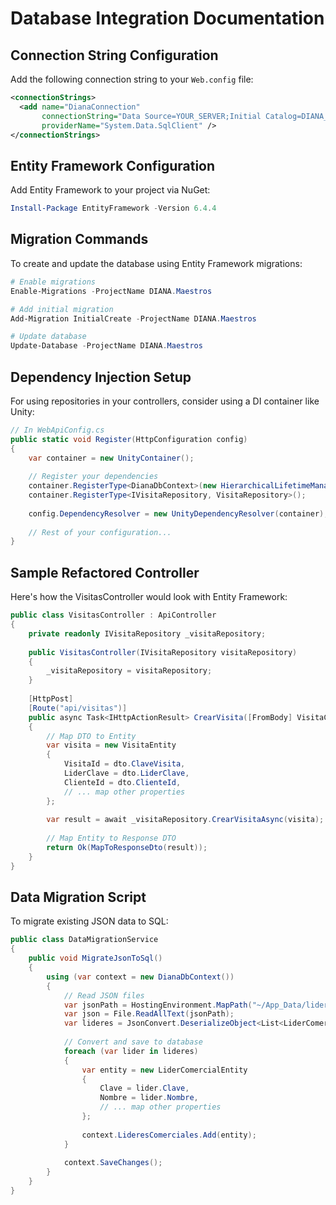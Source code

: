 # Database Integration Documentation

## Connection String Configuration

Add the following connection string to your `Web.config` file:

```xml
<connectionStrings>
  <add name="DianaConnection" 
       connectionString="Data Source=YOUR_SERVER;Initial Catalog=DIANA_DB;Integrated Security=True;MultipleActiveResultSets=True" 
       providerName="System.Data.SqlClient" />
</connectionStrings>
```

## Entity Framework Configuration

Add Entity Framework to your project via NuGet:

```powershell
Install-Package EntityFramework -Version 6.4.4
```

## Migration Commands

To create and update the database using Entity Framework migrations:

```powershell
# Enable migrations
Enable-Migrations -ProjectName DIANA.Maestros

# Add initial migration
Add-Migration InitialCreate -ProjectName DIANA.Maestros

# Update database
Update-Database -ProjectName DIANA.Maestros
```

## Dependency Injection Setup

For using repositories in your controllers, consider using a DI container like Unity:

```csharp
// In WebApiConfig.cs
public static void Register(HttpConfiguration config)
{
    var container = new UnityContainer();
    
    // Register your dependencies
    container.RegisterType<DianaDbContext>(new HierarchicalLifetimeManager());
    container.RegisterType<IVisitaRepository, VisitaRepository>();
    
    config.DependencyResolver = new UnityDependencyResolver(container);
    
    // Rest of your configuration...
}
```

## Sample Refactored Controller

Here's how the VisitasController would look with Entity Framework:

```csharp
public class VisitasController : ApiController
{
    private readonly IVisitaRepository _visitaRepository;
    
    public VisitasController(IVisitaRepository visitaRepository)
    {
        _visitaRepository = visitaRepository;
    }
    
    [HttpPost]
    [Route("api/visitas")]
    public async Task<IHttpActionResult> CrearVisita([FromBody] VisitaCreateDto dto)
    {
        // Map DTO to Entity
        var visita = new VisitaEntity
        {
            VisitaId = dto.ClaveVisita,
            LiderClave = dto.LiderClave,
            ClienteId = dto.ClienteId,
            // ... map other properties
        };
        
        var result = await _visitaRepository.CrearVisitaAsync(visita);
        
        // Map Entity to Response DTO
        return Ok(MapToResponseDto(result));
    }
}
```

## Data Migration Script

To migrate existing JSON data to SQL:

```csharp
public class DataMigrationService
{
    public void MigrateJsonToSql()
    {
        using (var context = new DianaDbContext())
        {
            // Read JSON files
            var jsonPath = HostingEnvironment.MapPath("~/App_Data/lideres_comerciales_completo.json");
            var json = File.ReadAllText(jsonPath);
            var lideres = JsonConvert.DeserializeObject<List<LiderComercial>>(json);
            
            // Convert and save to database
            foreach (var lider in lideres)
            {
                var entity = new LiderComercialEntity
                {
                    Clave = lider.Clave,
                    Nombre = lider.Nombre,
                    // ... map other properties
                };
                
                context.LideresComerciales.Add(entity);
            }
            
            context.SaveChanges();
        }
    }
}
```